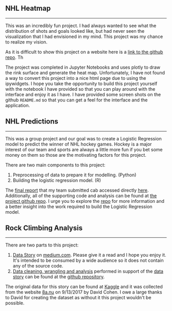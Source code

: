 <!--
.. title: Portfolio
.. slug: portfolio
.. date: 2020-04-15 12:05:39 UTC-06:00
.. tags:
.. category:
.. link:
.. description:
.. type: text
-->

## NHL Heatmap

---

This was an incredibly fun project. I had always wanted to see what the distribution of shots and goals looked like, but had never seen the visualization that I had envisioned in my mind. This project was my chance to realize my vision.

As it is difficult to show this project on a website here is a [link to the github repo](https://github.com/m-dodd/nhl-heatmap). Th

The project was completed in Jupyter Notebooks and uses plotly to draw the rink surface and generate the heat map. Unfortunately, I have not found a way to convert this project into a nice html page due to using the ipywidgets. I hope you take the opportunity to build this project yourself with the notebook I have provided so that you can play around with the interface and enjoy it as I have. I have provided some screen shots on the github `README.md` so that you can get a feel for the interface and the application.





## NHL Predictions

---

This was a group project and our goal was to create a Logistic Regression model to predict the winner of NHL hockey games. Hockey is a major interest of our team and sports are always a little more fun if you bet some money on them so those are the motivating factors for this project.

There are two main components to this project:

1. Preprocessing of data to prepare it for modelling. (Python)
2. Building the logistic regression model. (R)

The [final report](link://slug/nhl-prediction) that my team submitted cab accessed directly [here](link://slug/nhl-prediction). Additionally, all of the supporting code and analysis can be found at [the project github repo](https://github.com/m-dodd/nhl-prediction). I urge you to explore the [repo](https://github.com/m-dodd/nhl-prediction) for more information and a better insight into the work required to build the Logistic Regression model.



## Rock Climbing Analysis

---

There are two parts to this project:

1. [Data Story](https://medium.com/@buckthecanuck/climb-through-the-data-with-me-80fb144ea408) on [medium.com](https://medium.com/@buckthecanuck/climb-through-the-data-with-me-80fb144ea408). Please give it a read and I hope you enjoy it. It's intended to be consumed by a wide audience so it does not contain any of the source code.
2. [Data cleaning, wrangling and analysis](https://github.com/m-dodd/rock-climbing) performed in support of the [data story](https://medium.com/@buckthecanuck/climb-through-the-data-with-me-80fb144ea408) can be found at the [github repository](https://github.com/m-dodd/rock-climbing).

The original data for this story can be found at [Kaggle](https://www.kaggle.com/dcohen21/8anu-climbing-logbook) and it was collected from the website [8a.nu](https://www.8a.nu/) on 9/13/2017 by David Cohen. I owe a large thanks to David for creating the dataset as without it this project wouldn't be possible.